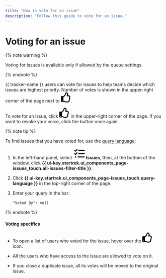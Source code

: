 ```yaml
---
title: "How to vote for an issue"
description: "Follow this guide to vote for an issue."
---
```


# Voting for an issue

{% note warning %}

Voting for issues is available only if allowed by the queue settings.

{% endnote %}

{{ tracker-name }} users can vote for issues to help teams decide which issues are highest priority. Number of votes is shown in the upper-right corner of the page next to ![](../../_assets/tracker/svg/vote.svg).

To vote for an issue, click ![](../../_assets/tracker/svg/vote.svg) in the upper-right corner of the page. If you want to revoke your voice, click the button once again.

{% note tip %}

To find issues that you have voted for, use the [query language](query-filter.md):

1. In the left-hand panel, select ![](../../_assets/tracker/svg/tasks.svg) **Issues**, then, at the bottom of the window, click **{{ ui-key.startrek.ui_components_page-issues_touch.all-issues-filter-title }}**.

1. Click **{{ ui-key.startrek.ui_components_page-issues_touch.query-language }}** in the top-right corner of the page.

1. Enter your query in the bar:

   ```
   "Voted By": me()
   ```

{% endnote %}

#### Voting specifics

* To open a list of users who voted for the issue, hover over the ![](../../_assets/tracker/svg/vote.svg) icon.

* All the users who have access to the issue are allowed to vote on it.

* If you close a duplicate issue, all its votes will be moved to the original issue.
